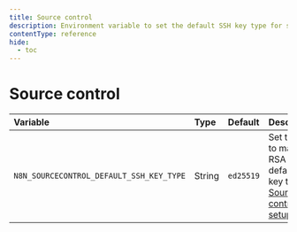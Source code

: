 ```yaml
---
title: Source control
description: Environment variable to set the default SSH key type for source control setup.
contentType: reference
hide:
  - toc
---
```


# Source control

| Variable | Type  | Default  | Description |
| :------- | :---- | :------- | :---------- |
| `N8N_SOURCECONTROL_DEFAULT_SSH_KEY_TYPE` | String | `ed25519` | Set to `rsa` to make RSA the default SSH key type for [Source control setup](/source-control-environments/setup/). |
